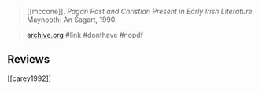 > [[mccone]]. *Pagan Past and Christian Present in Early Irish Literature*. Maynooth: An Sagart, 1990.

> [archive.org](https://archive.org/details/paganpastchristi0000mcco) #link #donthave #nopdf 

## Reviews
[[carey1992]]